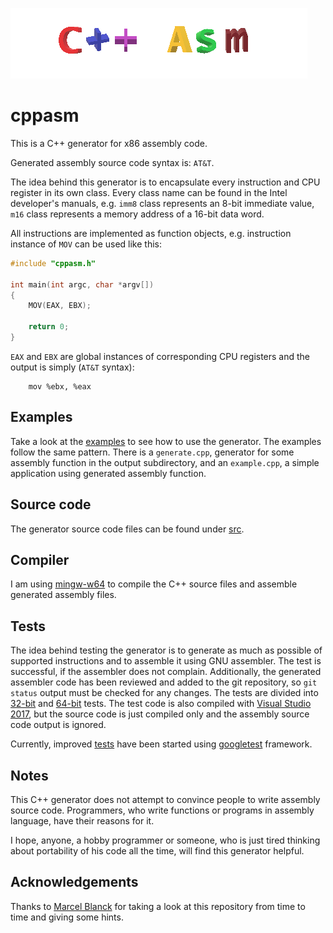 [![cppasm logo](cppasm-logo.png)](cppasm-logo.png)
# cppasm
This is a C++ generator for x86 assembly code.

Generated assembly source code syntax is: `AT&T`.

The idea behind this generator is to encapsulate every instruction and CPU register
in its own class. Every class name can be found in the Intel developer's manuals, e.g.
`imm8` class represents an 8-bit immediate value, `m16` class represents a memory address of
a 16-bit data word.

All instructions are implemented as function objects, e.g.
instruction instance of `MOV` can be used like this:
```c++
#include "cppasm.h"

int main(int argc, char *argv[])
{
    MOV(EAX, EBX);

    return 0;
}
```

`EAX` and `EBX` are global instances of corresponding CPU registers and the output is
simply (`AT&T` syntax):
```assembly
    mov %ebx, %eax
```

## Examples
Take a look at the [examples](https://github.com/aelfimow/cppasm/tree/master/examples)
to see how to use the generator. The examples follow the same pattern. There is a `generate.cpp`,
generator for some assembly function in the output subdirectory, and an `example.cpp`, a simple
application using generated assembly function.

## Source code
The generator source code files can be found under [src](src).

## Compiler
I am using [mingw-w64](https://mingw-w64.org) to compile the C++ source files and
assemble generated assembly files.

## Tests
The idea behind testing the generator is to generate as much as possible of supported
instructions and to assemble it using GNU assembler.
The test is successful, if the assembler does not complain.
Additionally, the generated assembler code has been reviewed and added to the git repository,
so `git status` output must be checked for any changes.
The tests are divided into [32-bit](tests/test32) and [64-bit](tests/test64) tests.
The test code is also compiled with [Visual Studio 2017](VisualStudio2017), but
the source code is just compiled only and the assembly source code output is ignored.

Currently, improved [tests](https://github.com/aelfimow/cppasm-test)
have been started using [googletest](https://github.com/google/googletest) framework.

## Notes
This C++ generator does not attempt to convince people to write assembly source code.
Programmers, who write functions or programs in assembly language,
have their reasons for it.

I hope, anyone, a hobby programmer or someone, who is just tired thinking about
portability of his code all the time, will find this generator helpful.

## Acknowledgements
Thanks to [Marcel Blanck](https://github.com/MarcelBlanck) for taking a look at this repository
from time to time and giving some hints.
